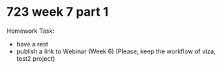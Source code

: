# 723 week 7 part 1

Homework Task:
* have a rest
* publish a link to Webinar (Week 6)
  (Please, keep the workflow of viza, test2 project)
